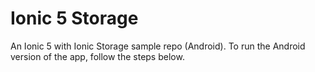 # Ionic 5 Storage
An Ionic 5 with Ionic Storage sample repo (Android).
To run the Android version of the app, follow the steps below.

```

```